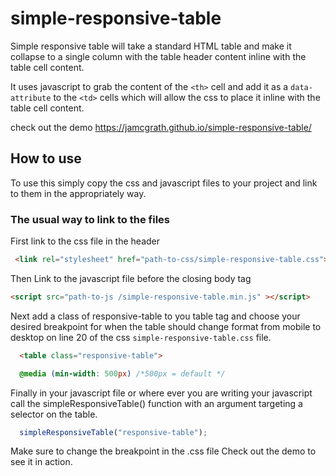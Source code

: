 # simple-responsive-table
Simple responsive table will take a standard HTML table and make it collapse to a single column with the table header content inline with the table cell content.

It uses javascript to grab the content of the `<th>` cell and add it as a `data-attribute` to the `<td>` cells which will allow the css to place it inline with the table cell content.

check out the demo https://jamcgrath.github.io/simple-responsive-table/

 ## How to use

 To use this simply copy the css and javascript files to your project and link to them in the appropriately way.

### The usual way to link to the files

First link to the css file in the header
```HTML
 <link rel="stylesheet" href="path-to-css/simple-responsive-table.css">
```

Then Link to the javascript file before the closing body tag

```HTML
<script src="path-to-js /simple-responsive-table.min.js" ></script>
```

Next add a class of responsive-table to you table tag and choose your desired breakpoint for when the table should change format from mobile to desktop on line 20 of the css `simple-responsive-table.css` file.

```HTML
  <table class="responsive-table">
```
```css
  @media (min-width: 500px) /*500px = default */
```

Finally in your javascript file or where ever you are writing your javascript call the simpleResponsiveTable() function with an argument targeting a selector on the table.

```javascript
  simpleResponsiveTable("responsive-table");
```

Make sure to change the breakpoint in the .css file
Check out the demo to see it in action.
